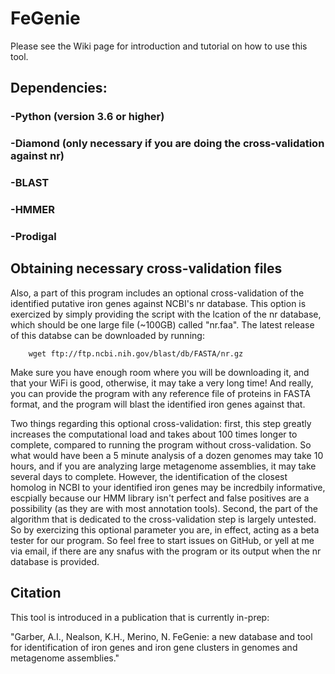 # FeGenie

Please see the Wiki page for introduction and tutorial on how to use this tool.

## Dependencies:

### -Python (version 3.6 or higher)
### -Diamond (only necessary if you are doing the cross-validation against nr)
### -BLAST
### -HMMER
### -Prodigal
###

## Obtaining necessary cross-validation files 

Also, a part of this program includes an optional cross-validation of the identified putative iron genes against NCBI's nr database. This option is exercized by simply providing the script with the lcation of the nr database, which should be one large file (~100GB) called "nr.faa". The latest release of this databse can be downloaded by running:

        wget ftp://ftp.ncbi.nih.gov/blast/db/FASTA/nr.gz

Make sure you have enough room where you will be downloading it, and that your WiFi is good, otherwise, it may take a very long time! And really, you can provide the program with any reference file of proteins in FASTA format, and the program will blast the identified iron genes against that.

Two things regarding this optional cross-validation: first, this step greatly increases the computational load and takes about 100 times longer to complete, compared to running the program without cross-validation. So what would have been a 5 minute analysis of a dozen genomes may take 10 hours, and if you are analyzing large metagenome assemblies, it may take several days to complete. However, the identification of the closest homolog in NCBI to your identified iron genes may be incredbily informative, escpially because our HMM library isn't perfect and false positives are a possibility (as they are with most annotation tools). Second, the part of the algorithm that is dedicated to the cross-validation step is largely untested. So by exercizing this optional parameter you are, in effect, acting as a beta tester for our program. So feel free to start issues on GitHub, or yell at me via email, if there are any snafus with the program or its output when the nr database is provided.

## Citation
This tool is introduced in a publication that is currently in-prep:

"Garber, A.I., Nealson, K.H., Merino, N. FeGenie: a new database and tool for identification of iron genes and iron gene clusters in genomes and metagenome assemblies."
